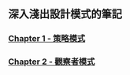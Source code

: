 ## 深入淺出設計模式的筆記

### [Chapter 1 - 策略模式](/Chapter1-Strategy/docs/README.md)

### [Chapter 2 - 觀察者模式](/Chapter2-Observer/docs/README.md)